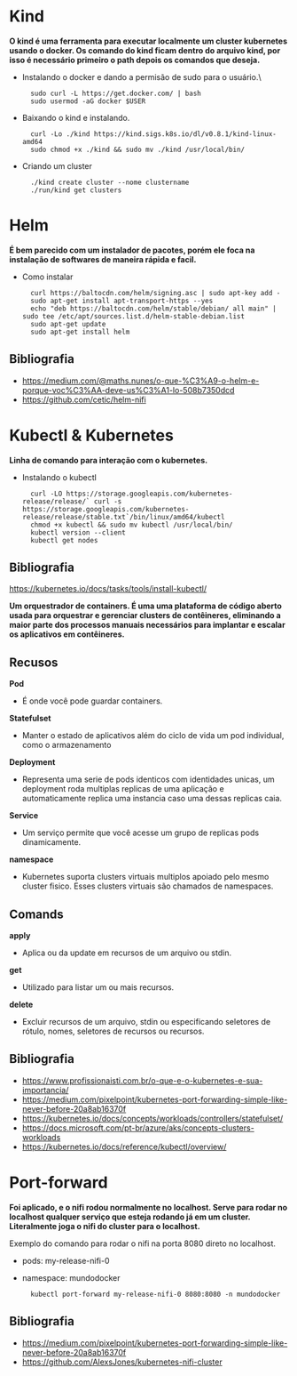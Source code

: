# Kind

__O kind é uma ferramenta para executar localmente um cluster kubernetes usando o docker. Os comando do kind ficam dentro do arquivo kind, por isso é necessário primeiro o path depois os comandos que deseja.__

- Instalando o docker e dando a permisão de sudo para o usuário.\

        sudo curl -L https://get.docker.com/ | bash
        sudo usermod -aG docker $USER

- Baixando o kind e instalando.

        curl -Lo ./kind https://kind.sigs.k8s.io/dl/v0.8.1/kind-linux-amd64
        sudo chmod +x ./kind && sudo mv ./kind /usr/local/bin/

- Criando um cluster

        ./kind create cluster --nome clustername
        ./run/kind get clusters


# Helm

__É bem parecido com um instalador de pacotes, porém ele foca na instalação de softwares de maneira rápida e facil.__

- Como instalar

        curl https://baltocdn.com/helm/signing.asc | sudo apt-key add -
        sudo apt-get install apt-transport-https --yes
        echo "deb https://baltocdn.com/helm/stable/debian/ all main" | sudo tee /etc/apt/sources.list.d/helm-stable-debian.list
        sudo apt-get update
        sudo apt-get install helm

## Bibliografia

- https://medium.com/@maths.nunes/o-que-%C3%A9-o-helm-e-porque-voc%C3%AA-deve-us%C3%A1-lo-508b7350dcd
- https://github.com/cetic/helm-nifi


# Kubectl & Kubernetes

__Linha de comando para interação com o kubernetes.__

- Instalando o kubectl

        curl -LO https://storage.googleapis.com/kubernetes-release/release/` curl -s https://storage.googleapis.com/kubernetes-release/release/stable.txt`/bin/linux/amd64/kubectl
        chmod +x kubectl && sudo mv kubectl /usr/local/bin/
        kubectl version --client
        kubectl get nodes

## Bibliografia

https://kubernetes.io/docs/tasks/tools/install-kubectl/


__Um orquestrador de containers. É uma uma plataforma de código aberto usada para orquestrar e gerenciar clusters de contêineres, eliminando a maior parte dos processos manuais necessários para implantar e escalar os aplicativos em contêineres.__

## Recusos
__Pod__
- É onde você pode guardar containers.


__Statefulset__
- Manter o estado de aplicativos além do ciclo de vida um pod individual, como o armazenamento

__Deployment__
- Representa uma serie de pods identicos com identidades unicas, um deployment roda multiplas replicas de uma aplicação e automaticamente replica uma instancia caso uma dessas replicas caia.

__Service__
- Um serviço permite que você acesse um grupo de replicas pods dinamicamente.

__namespace__
- Kubernetes suporta clusters virtuais multiplos apoiado pelo mesmo cluster fisico. Esses clusters virtuais são chamados de namespaces.

## Comands

__apply__
- Aplica ou da update em recursos de um arquivo ou stdin.

__get__
- Utilizado para listar um ou mais recursos.

__delete__
- Excluir recursos de um arquivo, stdin ou especificando seletores de rótulo, nomes, seletores de recursos ou recursos.

## Bibliografia

- https://www.profissionaisti.com.br/o-que-e-o-kubernetes-e-sua-importancia/
- https://medium.com/pixelpoint/kubernetes-port-forwarding-simple-like-never-before-20a8ab16370f
- https://kubernetes.io/docs/concepts/workloads/controllers/statefulset/
- https://docs.microsoft.com/pt-br/azure/aks/concepts-clusters-workloads
- https://kubernetes.io/docs/reference/kubectl/overview/


# Port-forward

__Foi aplicado, e o nifi rodou normalmente no localhost. Serve para rodar no localhost qualquer serviço que esteja rodando já em um cluster. Literalmente joga o nifi do cluster para o localhost.__

Exemplo do comando para rodar o nifi na porta 8080 direto no localhost. 
- pods: my-release-nifi-0
- namespace: mundodocker

        kubectl port-forward my-release-nifi-0 8080:8080 -n mundodocker

## Bibliografia

- https://medium.com/pixelpoint/kubernetes-port-forwarding-simple-like-never-before-20a8ab16370f
- https://github.com/AlexsJones/kubernetes-nifi-cluster
